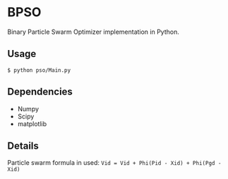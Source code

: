 BPSO
====

Binary Particle Swarm Optimizer implementation in Python.

## Usage

    $ python pso/Main.py

## Dependencies
    
  - Numpy
  - Scipy
  - matplotlib

## Details

Particle swarm formula in used:
`Vid = Vid + Phi(Pid - Xid) + Phi(Pgd - Xid)`
